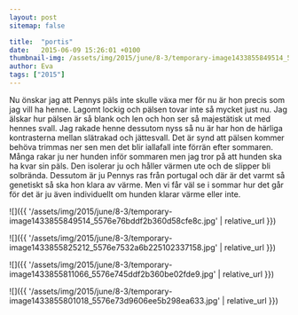 ```yaml
---
layout: post
sitemap: false

title:  "portis"
date:   2015-06-09 15:26:01 +0100
thumbnail-img: /assets/img/2015/june/8-3/temporary-image1433855849514_5576e76bddf2b360d58cfe8c.jpg
author: Eva
tags: ["2015"]
---
```


Nu önskar jag att Pennys päls inte skulle växa mer för nu är hon precis som jag vill ha henne. Lagomt lockig och pälsen tovar inte så mycket just nu. Jag älskar hur pälsen är så blank och len och hon ser så majestätisk ut med hennes svall. Jag rakade henne dessutom nyss så nu är har hon de härliga kontrasterna mellan slätrakad och jättesvall. Det är synd att pälsen kommer behöva trimmas ner sen men det blir iallafall inte förrän efter sommaren. Många rakar ju ner hunden inför sommaren men jag tror på att hunden ska ha kvar sin päls. Den isolerar ju och håller värmen ute och de slipper bli solbrända. Dessutom är ju Pennys ras från portugal och där är det varmt så genetiskt så ska hon klara av värme. Men vi får väl se i sommar hur det går för det är ju även individuellt om hunden klarar värme eller inte.

![]({{ '/assets/img/2015/june/8-3/temporary-image1433855849514_5576e76bddf2b360d58cfe8c.jpg'  | relative_url }})

![]({{ '/assets/img/2015/june/8-3/temporary-image1433855825212_5576e7532a6b225102337158.jpg'  | relative_url }})

![]({{ '/assets/img/2015/june/8-3/temporary-image1433855811066_5576e745ddf2b360be02fde9.jpg'  | relative_url }})

![]({{ '/assets/img/2015/june/8-3/temporary-image1433855801018_5576e73d9606ee5b298ea633.jpg'  | relative_url }})


